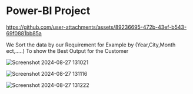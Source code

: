 # Power-BI Project

https://github.com/user-attachments/assets/89236695-472b-43ef-b543-69f0881bb85a


We Sort the data by our Requirement for Example by (Year,City,Month ect,.....)
To show the Best Output for the Customer


 

![Screenshot 2024-08-27 131021](https://github.com/user-attachments/assets/fa2cc214-0006-459b-9668-d69cbad3b9bf)

![Screenshot 2024-08-27 131116](https://github.com/user-attachments/assets/af27e46c-52f8-44c5-82a5-2c2fed425e32)

![Screenshot 2024-08-27 131222](https://github.com/user-attachments/assets/bcf2854d-fb8b-4a0a-b584-5393a1ca0362)
